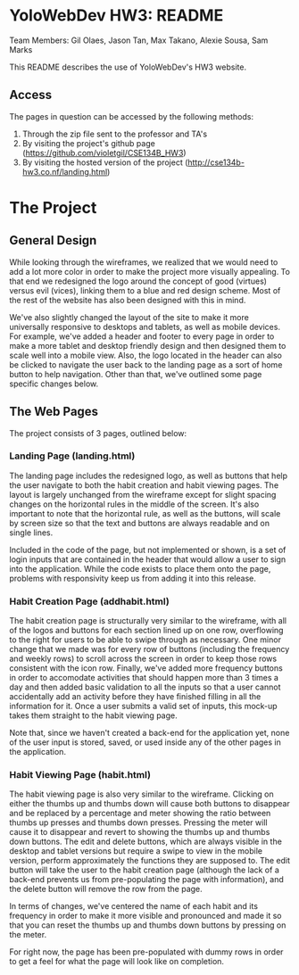 # YoloWebDev HW3: README
Team Members: Gil Olaes, Jason Tan, Max Takano, Alexie Sousa, Sam Marks

This README describes the use of YoloWebDev's HW3 website.

## Access

The pages in question can be accessed by the following methods:

1. Through the zip file sent to the professor and TA's
2. By visiting the project's github page (https://github.com/violetgil/CSE134B_HW3)
3. By visiting the hosted version of the project (http://cse134b-hw3.co.nf/landing.html)

# The Project

## General Design

While looking through the wireframes, we realized that we would need to add a lot more color in order to make the project more visually appealing.  To that end we redesigned the logo around the concept of good (virtues) versus evil (vices), linking them to a blue and red design scheme.  Most of the rest of the website has also been designed with this in mind.

We've also slightly changed the layout of the site to make it more universally responsive to desktops and tablets, as well as mobile devices.  For example, we've added a header and footer to every page in order to make a more tablet and desktop friendly design and then designed them to scale well into a mobile view.  Also, the logo located in the header can also be clicked to navigate the user back to the landing page as a sort of home button to help navigation.  Other than that, we've outlined some page specific changes below.

## The Web Pages

The project consists of 3 pages, outlined below:

### Landing Page (landing.html)

The landing page includes the redesigned logo, as well as buttons that help the user navigate to both the habit creation and habit viewing pages.  The layout is largely unchanged from the wireframe except for slight spacing changes on the horizontal rules in the middle of the screen.  It's also important to note that the horizontal rule, as well as the buttons, will scale by screen size so that the text and buttons are always readable and on single lines.

Included in the code of the page, but not implemented or shown, is a set of login inputs that are contained in the header that would allow a user to sign into the application.  While the code exists to place them onto the page, problems with responsivity keep us from adding it into this release.

### Habit Creation Page (addhabit.html)

The habit creation page is structurally very similar to the wireframe, with all of the logos and buttons for each section lined up on one row, overflowing to the right for users to be able to swipe through as necessary.  One minor change that we made was for every row of buttons (including the frequency and weekly rows) to scroll across the screen in order to keep those rows consistent with the icon row.  Finally, we've added more frequency buttons in order to accomodate activities that should happen more than 3 times a day and then added basic validation to all the inputs so that a user cannot accidentally add an activity before they have finished filling in all the information for it.  Once a user submits a valid set of inputs, this mock-up takes them straight to the habit viewing page.

Note that, since we haven't created a back-end for the application yet, none of the user input is stored, saved, or used inside any of the other pages in the application.

### Habit Viewing Page (habit.html)

The habit viewing page is also very similar to the wireframe.  Clicking on either the thumbs up and thumbs down will cause both buttons to disappear and be replaced by a percentage and meter showing the ratio between thumbs up presses and thumbs down presses.  Pressing the meter will cause it to disappear and revert to showing the thumbs up and thumbs down buttons.  The edit and delete buttons, which are always visible in the desktop and tablet versions but require a swipe to view in the mobile version, perform approximately the functions they are supposed to.  The edit button will take the user to the habit creation page (although the lack of a back-end prevents us from pre-populating the page with information), and the delete button will remove the row from the page.

In terms of changes, we've centered the name of each habit and its frequency in order to make it more visible and pronounced and made it so that you can reset the thumbs up and thumbs down buttons by pressing on the meter.

For right now, the page has been pre-populated with dummy rows in order to get a feel for what the page will look like on completion.
